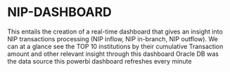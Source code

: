 # NIP-DASHBOARD
This entails the creation of a real-time dashboard that gives an insight into NIP transactions processing (NIP inflow, NIP in-branch, NIP outflow). We can at a glance see the TOP 10 institutions by their cumulative Transaction amount and other relevant insight through this dashboard
Oracle DB was the data source
this powerbi dashboard refreshes every minute
